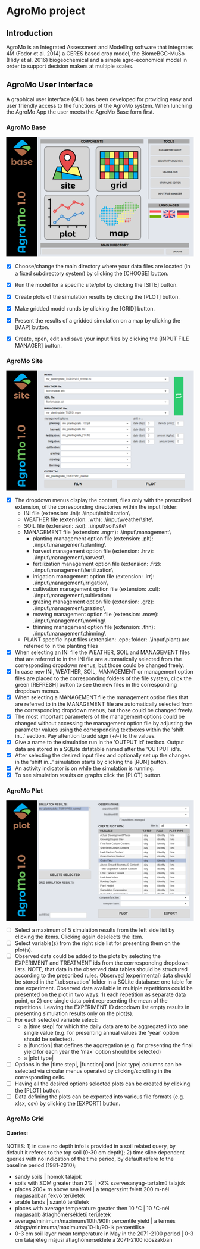 # AgroMo project

## Introduction

AgroMo is an Integrated Assessment and Modelling software that integrates 4M (Fodor et al. 2014) a CERES based crop model, the BiomeBGC-MuSo (Hidy et al. 2016) biogeochemical and a simple agro-economical model in order to support decision makers at multiple scales.

## AgroMo User Interface

A graphical user interface (GUI) has been developed for providing easy and user friendly access to the functions of the AgroMo system. When lunching the AgroMo App the user meets the AgroMo Base form first.

### AgroMo Base

![alt text](base_gui.png "AgroMo Base")

- [x] Choose/change the main directory where your data files are located (in a fixed subdirectory system) by clicking the [CHOOSE] button.
- [x] Run the model for a specific site/plot by clicking the [SITE] button.
- [x] Create plots of the simulation results by clicking the [PLOT] button.
- [x] Make gridded model runds by clicking the [GRID] button.
- [x] Present the results of a gridded simulation on a map by clicking the [MAP] button.
- [x] Create, open, edit and save your input files by clicking the [INPUT FILE MANAGER] button.


### AgroMo Site

![alt text](site_gui.png "AgroMo Site")
- [x] The dropdown menus display the content, files only with the prescribed extension, of the corresponding directories within the input folder:
  - INI file (extension: .ini): .\input\initialization\
  - WEATHER file (extension: .wth): .\input\weather\site\
  - SOIL file (extension: .soi): .\input\soil\site\
  - MANAGEMENT file (extension: .mgm): .\input\management\
     - planting management option file (extension: .plt): .\input\management\planting\
     - harvest management option file (extension: .hrv): .\input\management\harvest\
     - fertilization management option file (extension: .frz): .\input\management\fertilization\
     - irrigation management option file (extension: .irr): .\input\management\irrigation\
     - cultivation management option file (extension: .cul): .\input\management\cultivation\
     - grazing management option file (extension: .grz): .\input\management\grazing\
     - mowing management option file (extension: .mow): .\input\management\mowing\
     - thinning management option file (extension: .thn): .\input\management\thinning\
  - PLANT specific input files (extension: .epc; folder: .\input\plant\) are referred to in the planting files
- [x] When selecting an INI file the WEATHER, SOIL and MANAGEMENT files that are referred to in the INI file are automatically selected from the corresponding dropdown menus, but those could be changed freely.
- [x] In case new INI, WEATHER, SOIL, MANAGEMENT or management option files are placed to the corresponding folders of the file system, click the green [REFRESH] button to see the new files in the corresponding dropdown menus.
- [x] When selecting a MANAGEMENT file the management option files that are referred to in the MANAGEMENT file are automatically selected from the corresponding dropdown menus, but those could be changed freely.
- [x] The most important parameters of the management options could be changed without accessing the management option file by adjusting the parameter values using the corresponding textboxes within the 'shift in...' section. Pay attention to add sign (+/-) to the values.
- [x] Give a name to the simulation run in the 'OUTPUT id' textbox. Output data are stored in a SQLite datatable named after the 'OUTPUT id's.
- [x] After selecting the desired input files and optionally set up the changes in the 'shift in...' simulation starts by clicking the [RUN] button.
- [x] An activity indicator is on while the simulation is running. 
- [x] To see simulation results on graphs click the [PLOT] button.

### AgroMo Plot

![alt text](plot_gui.png "AgroMo Plot")
- [ ] Select a maximum of 5 simulation results from the left side list by clicking the items. Clicking again deselects the item.
- [ ] Select variable(s) from the right side list for presenting them on the plot(s).
- [ ] Observed data could be added to the plots by selecting the EXPERIMENT and TREATMENT ids from the corrresponding dropdown lists. NOTE, that data in the observed data tables should be structured according to the prescribed rules. Observed (experimental) data should be stored in the '.\observation\' folder in a SQLite database: one table for one experiment. Observed data available in multiple repetitions could be presented on the plot in two ways: 1) each repetition as separate data point, or 2) one single data point representing the mean of the repetitions. Leaving the EXPERIMENT ID dropdown list empty results in presenting simulation results only on the plot(s).
- [ ] For each selected variable select:
  - a |time step| for which the daily data are to be aggregated into one single value (e.g. for presenting annual values the 'year' option should be selected).
  - a |function| that defines the aggregation (e.g. for presenting the final yield for each year the 'max' option should be selected)
  - a |plot type| 
- [ ] Options in the |time step|, |function| and |plot type| columns can be selected via circular menus operated by clicking/scrolling in the corresponding cells.
- [ ] Having all the desired options selected plots can be created by clicking the [PLOT] button.
- [ ] Data defining the plots can be exported into various file formats (e.g. xlsx, csv) by clicking the [EXPORT] button.

### AgroMo Grid

#### Queries:
NOTES: 1) in case no depth info is provided in a soil related query, by default it referes to the top soil (0-30 cm depth); 2) time slice dependent queries with no indication of the time period, by default refere to the baseline period (1981-2010); 
- sandy soils | homok talajok
- soils with SOM greater than 2% | >2% szervesanyag-tartalmű talajok
- places 200+ m above sea level | a tengerszint felett 200 m-nél magasabban fekvő területek
- arable lands | szántó területek
- places with average temperature greater then 10 °C | 10 °C-nél magasabb átlaghőmérsékletű területek
- average/minimum/maximum/10th/90th percentile yield | a termés átlaga/minimuma/maximuma/10-ik/90-ik percentilise
- 0-3 cm soil layer mean temperature in May in the 2071-2100 period | 0-3 cm talajréteg májusi átlaghőmérséklete a 2071-2100 időszakban


  
